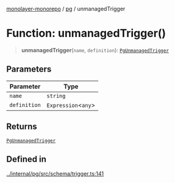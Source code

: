 [monolayer-monorepo](../../index.md) / [pg](../index.md) / unmanagedTrigger

# Function: unmanagedTrigger()

> **unmanagedTrigger**(`name`, `definition`): [`PgUnmanagedTrigger`](../classes/PgUnmanagedTrigger.md)

## Parameters

| Parameter | Type |
| ------ | ------ |
| `name` | `string` |
| `definition` | `Expression`\<`any`\> |

## Returns

[`PgUnmanagedTrigger`](../classes/PgUnmanagedTrigger.md)

## Defined in

[../internal/pg/src/schema/trigger.ts:141](https://github.com/dunkelbraun/monolayer/blob/6bdf3be3c6969418f99f4a76945aeb545cab66bd/internal/pg/src/schema/trigger.ts#L141)
